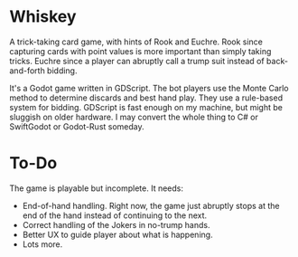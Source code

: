 # Whiskey
A trick-taking card game, with hints of Rook and Euchre. Rook since capturing cards with point values is more important than simply taking tricks. Euchre since a player can abruptly call a trump suit instead of back-and-forth bidding.

It's a Godot game written in GDScript. The bot players use the Monte Carlo method to determine discards and best hand play. They use a rule-based system for bidding. GDScript is fast enough on my machine, but might be sluggish on older hardware. I may convert the whole thing to C# or SwiftGodot or Godot-Rust someday.

# To-Do
The game is playable but incomplete. It needs:

- End-of-hand handling. Right now, the game just abruptly stops at the end of the hand instead of continuing to the next.
- Correct handling of the Jokers in no-trump hands.
- Better UX to guide player about what is happening.
- Lots more.
